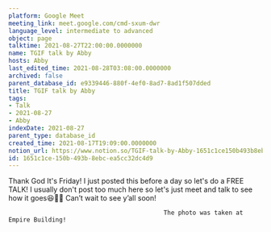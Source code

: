 ```yaml
---
platform: Google Meet
meeting_link: meet.google.com/cmd-sxum-dwr
language_level: intermediate to advanced
object: page
talktime: 2021-08-27T22:00:00.0000000
name: TGIF talk by Abby
hosts: Abby
last_edited_time: 2021-08-28T03:08:00.0000000
archived: false
parent_database_id: e9339446-880f-4ef0-8ad7-8ad1f507dded
title: TGIF talk by Abby
tags:
- Talk
- 2021-08-27
- Abby
indexDate: 2021-08-27
parent_type: database_id
created_time: 2021-08-17T19:09:00.0000000
notion_url: https://www.notion.so/TGIF-talk-by-Abby-1651c1ce150b493b8ebcea5cc32dc4d9
id: 1651c1ce-150b-493b-8ebc-ea5cc32dc4d9
---
```




Thank God It's Friday! I just posted this before a day so let's do a FREE TALK!
I usually don't post too much here so let's just meet and talk to see how it goes😆👍🏻
Can’t wait to see y’all soon!



                                               The photo was taken at Empire Building!











